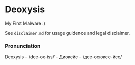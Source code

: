 # Deoxysis
My First Malware :)

See `disclaimer.md` for usage guidence and legal disclaimer.

### Pronunciation
Deoxysis - /dee-ox-iss/ - Диоксйс - /дее-осюксс-йсс/
